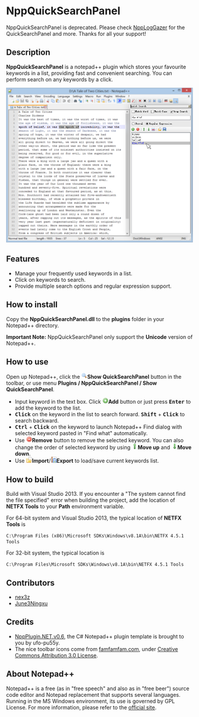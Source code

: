 # NppQuickSearchPanel

NppQuickSearchPanel is deprecated. Please check [NppLogGazer](https://github.com/nex3z/NppLogGazer) for the QuickSearchPanel and more. Thanks for all your support!


## Description

**NppQuickSearchPanel** is a notepad++ plugin which stores your favourite keywords in a list, providing fast and convenient searching. You can perform search on any keywords by a click.

![screenshot][1]


## Features

- Manage your frequently used keywords in a list. 
- Click on keywords to search.
- Provide multiple search options and regular expression support.


## How to install 

Copy the **NppQuickSearchPanel.dll** to the **plugins** folder in your Notepad++ directory.

**Important Note:** NppQuickSearchPanel only support the **Unicode** version of Notepad++.


## How to use

Open up Notepad++, click the ![pluginicon][2]**Show QuickSearchPanel** button in the toolbar, or use menu **Plugins / NppQuickSearchPanel / Show QuickSearchPanel**.

- Input keyword in the text box. Click ![add][3]**Add** button or just press <kbd>**Enter**</kbd> to add the keyword to the list. 
- <kbd>**Click**</kbd> on the keyword in the list to search forward. <kbd>**Shift**</kbd> + <kbd>**Click**</kbd> to search backward. 
- <kbd>**Ctrl**</kbd> + <kbd>**Click**</kbd> on the keyword to launch Notepad++ Find dialog with selected keyword pasted in "Find what" automatically.
- Use ![remove][4]**Remove** button to remove the selected keyword. You can also change the order of selected keyword by using ![moveup][5]**Move up** and ![movedown][6]**Move down**.
- Use ![import][7]**Import**/![export][8]**Export** to load/save current keywords list.


## How to build

Build with Visual Studio 2013. If you encounter a "The system cannot find the file specified" error when building the project, add the location of **NETFX Tools** to your **Path** environment variable. 

For 64-bit system and Visual Studio 2013, the typical location of **NETFX Tools** is 
```
C:\Program Files (x86)\Microsoft SDKs\Windows\v8.1A\bin\NETFX 4.5.1 Tools
```

For 32-bit system, the typical location is 
```
C:\Program Files\Microsoft SDKs\Windows\v8.1A\bin\NETFX 4.5.1 Tools
```


## Contributors

- [nex3z](https://github.com/nex3z)
- [June3Ningxu](https://github.com/June3Ningxu)


## Credits

- [NppPlugin.NET.v0.6][9], the C# Notepad++ plugin template is brought to you by ufo-pu55y.
- The nice toolbar icons come from [famfamfam.com][10], under [Creative Commons Attribution 3.0 License][11].


## About Notepad++

Notepad++ is a free (as in "free speech" and also as in "free beer") source code editor and Notepad replacement that supports several languages. Running in the MS Windows environment, its use is governed by GPL License.
For more information, please refer to the [official site][12].


  [1]: images/screenshot.png
  [2]: images/icons/magnifier.png
  [3]: images/icons/add.png
  [4]: images/icons/delete.png
  [5]: images/icons/arrow_up.png
  [6]: images/icons/arrow_down.png
  [7]: images/icons/folder_page_white.png
  [8]: images/icons/report_disk.png
  [9]: http://sourceforge.net/projects/sourcecookifier/files/other%20plugins/
  [10]: http://www.famfamfam.com/    "famfamfam.com"
  [11]: http://creativecommons.org/licenses/by/2.5/    "Creative Commons Attribution 3.0 License"
  [12]: https://notepad-plus-plus.org/    "Notepad ++ Home"